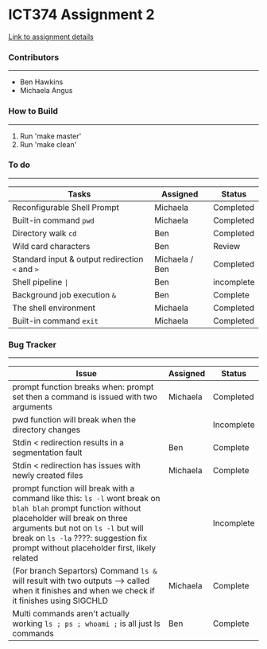 # ICT374 Assignment 2

[Link to assignment details](https://www.it.murdoch.edu.au/~S900432D/oli1l1hsu_x3X64dg72kf7Th973yihbkys9M10in0x/assignments/a2/shell.shtml)

### Contributors
***
- Ben Hawkins
- Michaela Angus

### How to Build 
***
1. Run 'make master'
2. Run 'make clean'

### To do 
***

|     Tasks     |    Assigned   |    Status     |
| ------------- | ------------- | ------------- |
| Reconfigurable Shell Prompt  | Michaela  | Completed |
| Built-in command `pwd` | Michaela | Completed |
| Directory walk `cd` | Ben | Completed | 
| Wild card characters | Ben | Review | 
| Standard input & output redirection `<` and `>` | Michaela / Ben | Completed |
| Shell pipeline `\|` | Ben | incomplete | 
| Background job execution `&` | Ben | Complete | 
| The shell environment | Michaela | Completed |
| Built-in command `exit` | Michaela | Completed |


### Bug Tracker
***
| Issue | Assigned | Status | 
| ----- | -------- | ------ |
| prompt function breaks when: prompt set then a command is issued with two arguments | Michaela | Completed |
| pwd function will break when the directory changes | | Incomplete |
| Stdin < redirection results in a segmentation fault | Ben | Complete |
| Stdin < redirection has issues with newly created files | Michaela | Complete |
| prompt function will break with a command like this: `ls -l` wont break on `blah blah` prompt function without placeholder will break on three arguments but not on `ls -l` but will break on `ls -la` ????: suggestion fix prompt without placeholder first, likely related | | Incomplete |
| (For branch Separtors) Command `ls &` will result with two outputs --> called when it finishes and when we check if it finishes using SIGCHLD | Michaela | Complete | 
| Multi commands aren't actually working `ls ; ps ; whoami ;` is all just ls commands | Ben | Complete |

